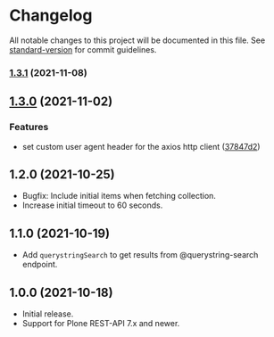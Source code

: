 # Changelog

All notable changes to this project will be documented in this file. See [standard-version](https://github.com/conventional-changelog/standard-version) for commit guidelines.

### [1.3.1](https://github.com/cusyio/plone-js-sdk/compare/v1.3.0...v1.3.1) (2021-11-08)

## [1.3.0](https://github.com/cusyio/plone-js-sdk/compare/v1.2.0...v1.3.0) (2021-11-02)


### Features

* set custom user agent header for the axios http client ([37847d2](https://github.com/cusyio/plone-js-sdk/commit/37847d23137051a1a6f00f1bffaf798ef4777c7c))

## 1.2.0 (2021-10-25)

- Bugfix: Include initial items when fetching collection.
- Increase initial timeout to 60 seconds.

## 1.1.0 (2021-10-19)

- Add `querystringSearch` to get results from @querystring-search endpoint.

## 1.0.0 (2021-10-18)

- Initial release.
- Support for Plone REST-API 7.x and newer.
